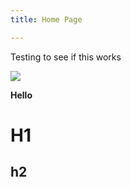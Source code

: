 ```yaml
---
title: Home Page

---
```

Testing to see if this works

![](media/download.png)

**Hello**

# H1

## h2